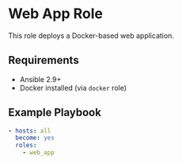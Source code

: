 # Web App Role
This role deploys a Docker-based web application.

## Requirements
- Ansible 2.9+
- Docker installed (via `docker` role)

## Example Playbook
```yaml
- hosts: all
  become: yes
  roles:
    - web_app
